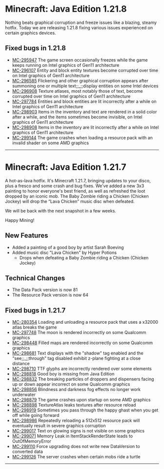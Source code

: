 # Minecraft: Java Edition 1.21.8

Nothing beats graphical corruption and freeze issues like a blazing, steamy hotfix. Today we are releasing 1.21.8 fixing various issues experienced on certain graphics devices.

## Fixed bugs in 1.21.8

-   [MC-295947](https://bugs.mojang.com/browse/MC-295947) The game screen occasionally freezes while the game keeps running on Intel graphics of Gen11 architecture
-   [MC-296107](https://bugs.mojang.com/browse/MC-296107) Entity and block entity textures become corrupted over time on Intel graphics of Gen11 architecture
-   [MC-296585](https://bugs.mojang.com/browse/MC-296585) Flickering and other graphical corruption appears after summoning one or multiple text;;_;;display entities on some Intel devices
-   [MC-296908](https://bugs.mojang.com/browse/MC-296908) Texture atlases, most notably those of text, become corrupted over time on Intel graphics of Gen11 architecture
-   [MC-297784](https://bugs.mojang.com/browse/MC-297784) Entities and block entities are lit incorrectly after a while on Intel graphics of Gen11 architecture
-   [MC-298903](https://bugs.mojang.com/browse/MC-298903) Items in the inventory and text are rendered in a solid color after a while, and the items sometimes become invisible, on Intel graphics of Gen11 architecture
-   [MC-298908](https://bugs.mojang.com/browse/MC-298908) Items in the inventory are lit incorrectly after a while on Intel graphics of Gen11 architecture
-   [MC-299144](https://bugs.mojang.com/browse/MC-299144) The game crashes when loading a resource pack with an invalid shader on some AMD graphics

---

# Minecraft: Java Edition 1.21.7

A hot-as-lava hotfix. It's Minecraft 1.21.7, bringing updates to your disco, plus a fresco and some crash and bug fixes. We've added a new 3x3 painting to honor everyone's best friend, as well as refreshed the loot dropped by an iconic mob. The Baby Zombie riding a Chicken (Chicken Jockey) will drop the “Lava Chicken” music disc when defeated.

We will be back with the next snapshot in a few weeks.

Happy Mining!

## New Features

-   Added a painting of a good boy by artist Sarah Boeving
-   Added music disc "Lava Chicken" by Hyper Potions
    -   Drops when defeating a Baby Zombie riding a Chicken (Chicken Jockey)

## Technical Changes

-   The Data Pack version is now 81
-   The Resource Pack version is now 64

## Fixed bugs in 1.21.7

-   [MC-280354](https://bugs.mojang.com/browse/MC-280354) Loading and unloading a resource pack that uses a x32000 atlas breaks the game
-   [MC-297748](https://bugs.mojang.com/browse/MC-297748) The moon is rendered incorrectly on some Qualcomm graphics
-   [MC-298448](https://bugs.mojang.com/browse/MC-298448) Filled maps are rendered incorrectly on some Qualcomm graphics
-   [MC-298681](https://bugs.mojang.com/browse/MC-298681) Text displays with the "shadow" tag enabled and the "see;;_;;through" tag disabled exhibit z-plane fighting at a close distance
-   [MC-298710](https://bugs.mojang.com/browse/MC-298710) TTF glyphs are incorrectly rendered over some elements
-   [MC-298818](https://bugs.mojang.com/browse/MC-298818) Good boy is missing from Java Edition
-   [MC-298832](https://bugs.mojang.com/browse/MC-298832) The breaking particles of droppers and dispensers facing up or down appear incorrect on some Qualcomm graphics
-   [MC-298856](https://bugs.mojang.com/browse/MC-298856) Blindness and darkness fog effects no longer work underwater
-   [MC-298879](https://bugs.mojang.com/browse/MC-298879) The game crashes upon startup on some AMD graphics
-   [MC-298898](https://bugs.mojang.com/browse/MC-298898) TextureAtlas leaks textures after resource reload
-   [MC-298919](https://bugs.mojang.com/browse/MC-298919) Sometimes you pass through the happy ghast when you get off while going forward
-   [MC-298986](https://bugs.mojang.com/browse/MC-298986) Repeatedly reloading a 512x512 resource pack will eventually result in severe graphics corruption
-   [MC-299017](https://bugs.mojang.com/browse/MC-299017) Text on glowing signs is not visible on some graphics
-   [MC-299071](https://bugs.mojang.com/browse/MC-299071) Memory Leak in ItemStackRenderState leads to OutOfMemoryError
-   [MC-299110](https://bugs.mojang.com/browse/MC-299110) Force upgrading does not write new DataVersion to converted data
-   [MC-299126](https://bugs.mojang.com/browse/MC-299126) The server crashes when certain mobs ride a turtle

---

